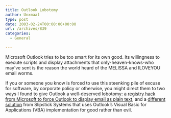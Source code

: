 ```yaml
---
title: Outlook Lobotomy
author: Unxmaal
type: post
date: 2003-02-24T00:00:00+00:00
url: /archives/839
categories:
  - General

---
```

Microsoft Outlook tries to be too smart for its own good. Its willingness to execute scripts and display attachments that only-heaven-knows-who may&#8217;ve sent is the reason the world heard of the MELISSA and ILOVEYOU email worms.

If you or someone you know is forced to use this steenking pile of excuse for software, by corporate policy or otherwise, you might direct them to two ways I found to give Outlook a well-deserved lobotomy: a <A HREF="http://support.microsoft.com/?kbid=307594">registry hack from Microsoft to force Outlook to display email as plain text</A>, and a <A HREF="http://www.slipstick.com/dev/code/zaphtml.htm">different solution</A> from Slipstick Systems that uses Outlook&#8217;s Visual Basic for Applications (VBA) implementation for good rather than evil.